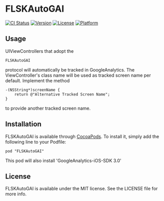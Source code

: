 # FLSKAutoGAI

[![CI Status](http://img.shields.io/travis/floskel/FLSKAutoGAI.svg?style=flat)](https://travis-ci.org/floskel/FLSKAutoGAI)
[![Version](https://img.shields.io/cocoapods/v/FLSKAutoGAI.svg?style=flat)](http://cocoadocs.org/docsets/FLSKAutoGAI)
[![License](https://img.shields.io/cocoapods/l/FLSKAutoGAI.svg?style=flat)](http://cocoadocs.org/docsets/FLSKAutoGAI)
[![Platform](https://img.shields.io/cocoapods/p/FLSKAutoGAI.svg?style=flat)](http://cocoadocs.org/docsets/FLSKAutoGAI)

## Usage

UIViewControllers that adopt the 

    FLSKAutoGAI
protocol will automatically be tracked in GoogleAnalytics. The ViewController's class name will be used as tracked screen name per default. Implement the method

    -(NSString*)screenName { 
        return @"Alternative Tracked Screen Name";
    }
    
to provide another tracked screen name.

## Installation

FLSKAutoGAI is available through [CocoaPods](http://cocoapods.org). To install
it, simply add the following line to your Podfile:

    pod "FLSKAutoGAI"

This pod will also install 'GoogleAnalytics-iOS-SDK 3.0'

## License

FLSKAutoGAI is available under the MIT license. See the LICENSE file for more info.

